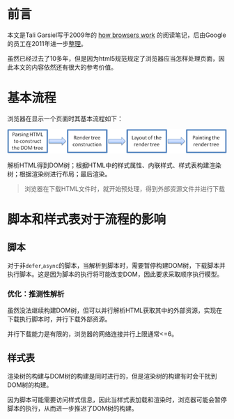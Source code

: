 # 前言
本文是Tali Garsiel写于2009年的 [how browsers work]((http://taligarsiel.com/Projects/howbrowserswork1.htm)) 的阅读笔记，后由Google的员工在2011年进一步[整理](https://web.dev/howbrowserswork/)。

虽然已经过去了10多年，但是因为html5规范规定了浏览器应当怎样处理页面，因此本文的内容依然还有很大的参考价值。

# 基本流程
浏览器在显示一个页面时其基本流程如下：

![bPlYx9xODQH4X1KuUNpc](_images/bPlYx9xODQH4X1KuUNpc.webp)

解析HTML得到DOM树；根据HTML中的样式属性、内联样式、样式表构建渲染树；根据渲染树进行布局；最后渲染。

>浏览器在下载HTML文件时，就开始预处理，得到外部资源文件并进行下载

# 脚本和样式表对于流程的影响

## 脚本
对于非`defer`,`async`的脚本，当解析到脚本时，需要暂停构建DOM树，下载脚本并执行脚本。这是因为脚本的执行将可能改变DOM，因此要求采取顺序执行模型。

### 优化：推测性解析
虽然没法继续构建DOM树，但可以并行解析HTML获取其中的外部资源，实现在下载执行脚本时，并行下载外部资源。

并行下载能力是有限的，浏览器的网络连接并行上限通常<=6。

## 样式表
渲染树的构建与DOM树的构建是同时进行的，但是渲染树的构建有时会干扰到DOM树的构建。

因为脚本可能需要访问样式信息，因此当样式表加载和渲染时，浏览器可能会暂停脚本的执行，从而进一步推迟了DOM树的构建。

